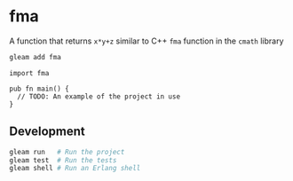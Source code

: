 # fma

A function that returns `x*y+z` similar to C++ `fma` function in the `cmath` library

```sh
gleam add fma
```
```gleam
import fma

pub fn main() {
  // TODO: An example of the project in use
}
```

## Development

```sh
gleam run   # Run the project
gleam test  # Run the tests
gleam shell # Run an Erlang shell
```
